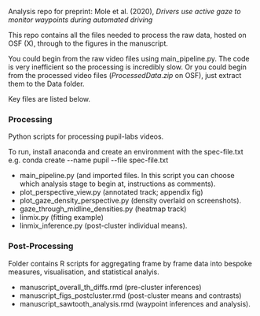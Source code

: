 Analysis repo for preprint: Mole et al. (2020), _Drivers use active gaze to monitor waypoints during automated driving_

This repo contains all the files needed to process the raw data, hosted on OSF (X), through to the figures in the manuscript.

You could begin from the raw video files using main_pipeline.py. The code is very inefficient so the processing is incredibly slow. Or you could begin from the processed video files (_ProcessedData.zip_ on OSF), just extract them to the Data folder.

Key files are listed below.

### Processing

Python scripts for processing pupil-labs videos. 

To run, install anaconda and create an environment with the spec-file.txt
e.g. conda create --name pupil --file spec-file.txt

- main_pipeline.py (and imported files. In this script you can choose which analysis stage to begin at, instructions as comments).
- plot_perspective_view.py (annotated track; appendix fig)
- plot_gaze_density_perspective.py (density overlaid on screenshots).
- gaze_through_midline_densities.py (heatmap track)
- linmix.py (fitting example)
- linmix_inference.py (post-cluster individual means).


### Post-Processing

Folder contains R scripts for aggregating frame by frame data into bespoke measures, visualisation, and statistical analyis.

- manuscript_overall_th_diffs.rmd (pre-cluster inferences)
- manuscript_figs_postcluster.rmd (post-cluster means and contrasts) 
- manuscript_sawtooth_analysis.rmd (waypoint inferences and analysis).
